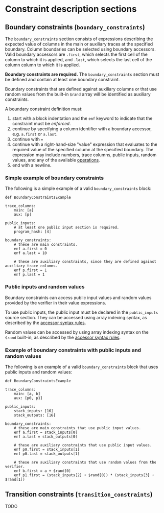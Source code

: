 # Constraint description sections

## Boundary constraints (`boundary_constraints`)

The `boundary_constraints` section consists of expressions describing the expected value of columns in the main or auxiliary traces at the specified boundary. Column boundaries can be selected using boundary accessors. Valid boundary accessors are `.first`, which selects the first cell of the column to which it is applied, and `.last`, which selects the last cell of the column column to which it is applied.

**Boundary constraints are required.** The `boundary_constraints` section must be defined and contain at least one boundary constraint.

Boundary constraints that are defined against auxiliary columns or that use random values from the built-in `$rand` array will be identified as auxiliary constraints.

A boundary constraint definition must:

1. start with a block indentation and the `enf` keyword to indicate that the constraint must be _enforced_.
2. continue by specifying a column identifier with a boundary accessor, e.g. `a.first` or `a.last`.
3. continue with `=`
4. continue with a right-hand-size "value" expression that evaluates to the required value of the specified column at the specified boundary. The expression may include numbers, trace columns, public inputs, random values, and any of the available [operations](./syntax.md#operations).
5. end with a newline.

### Simple example of boundary constraints

The following is a simple example of a valid `boundary_constraints` block:

```
def BoundaryConstraintsExample

trace_columns:
    main: [a]
    aux: [p]

public_inputs:
    # at least one public input section is required.
    program_hash: [4]

boundary_constraints:
    # these are main constraints.
    enf a.first = 0
    enf a.last = 10

    # these are auxiliary constraints, since they are defined against auxiliary trace columns.
    enf p.first = 1
    enf p.last = 1
```

### Public inputs and random values

Boundary constraints can access public input values and random values provided by the verifier in their value expressions.

To use public inputs, the public input must be declared in the `public_inputs` source section. They can be accessed using array indexing syntax, as described by the [accessor syntax rules](./syntax.md#section-specific-accessors).

Random values can be accessed by using array indexing syntax on the `$rand` built-in, as described by the [accessor syntax rules](./syntax.md#section-specific-accessors).

### Example of boundary constraints with public inputs and random values

The following is an example of a valid `boundary_constraints` block that uses public inputs and random values:

```
def BoundaryConstraintsExample

trace_columns:
    main: [a, b]
    aux: [p0, p1]

public_inputs:
    stack_inputs: [16]
    stack_outputs: [16]

boundary_constraints:
    # these are main constraints that use public input values.
    enf a.first = stack_inputs[0]
    enf a.last = stack_outputs[0]

    # these are auxiliary constraints that use public input values.
    enf p0.first = stack_inputs[1]
    enf p0.last = stack_outputs[1]

    # these are auxiliary constraints that use random values from the verifier.
    enf b.first = a + $rand[0]
    enf p1.first = (stack_inputs[2] + $rand[0]) * (stack_inputs[3] + $rand[1])
```

## Transition constraints (`transition_constraints`)

TODO
